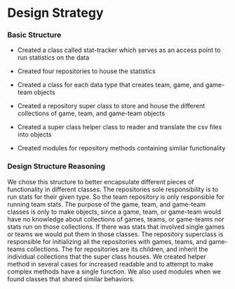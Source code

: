 # **Design Strategy**

### Basic Structure
- Created a class called stat-tracker which serves as an access point to run statistics on the data

- Created four repositories to house the statistics

- Created a class for each data type that creates team, game, and game-team objects

- Created a repository super class to store and house the different collections of game, team, and game-team objects

- Created a super class helper class to reader and translate the csv files into objects

- Created modules for repository methods containing similar functionality

### Design Structure Reasoning
We chose this structure to better encapsulate different pieces of functionality in different classes. The repositories sole responsibility is to run stats for their given type. So the team repository is only responsible for running team stats. The purpose of the game, team, and game-team classes is only to make objects, since a game, team, or game-team would have no knowledge about collections of games, teams, or game-teams nor stats run on those collections. If there was stats that involved single games or teams we would put them in those classes. The repository superclass is responsible for initializing all the repositories with games, teams, and game-teams collections. The for repositories are its children, and inherit the individual collections that the super class houses. We created helper method in several cases for increased readable and to attempt to make complex methods have a single function. We also used modules when we found classes that shared similar behaviors. 
